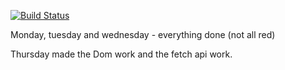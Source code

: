 [![Build Status](https://travis-ci.org/MattiBSH/startcode1.svg?branch=master)](https://travis-ci.org/MattiBSH/startcode1)


Monday, tuesday and wednesday - everything done (not all red)


Thursday made the Dom work and the fetch api work.
